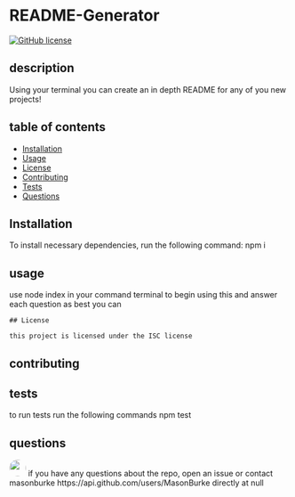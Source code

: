 
# README-Generator
[![GitHub license](https://img.shields.io/badge/license-ISC-blue.svg)](https://github.com/masonburke/readme-generator)

## description

Using your terminal you can create an in depth README for any of you new projects!

## table of contents

* [Installation](#installation)
* [Usage](#usage)
* [License](#license)
* [Contributing](#contributing)
* [Tests](#tests)
* [Questions](#questions)
## Installation
To install necessary dependencies, run the following command:
npm i

## usage
use node index in your command terminal to begin using this and answer each question as best you can


    ## License 

    this project is licensed under the ISC license
    

## contributing


## tests
to run tests run the following commands
npm test

## questions
<img src="https://avatars1.githubusercontent.com/u/62030396?v=4" style="border-radius: 16px;" width="30"/>
if you have any questions about the repo, open an issue or contact masonburke https://api.github.com/users/MasonBurke directly at null

